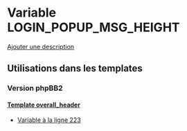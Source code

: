 # Variable LOGIN_POPUP_MSG_HEIGHT
[Ajouter une description](https://fa-tvars.appspot.com/var/LOGIN_POPUP_MSG_HEIGHT)

## Utilisations dans les templates

### Version phpBB2

#### [Template overall_header](subsilver/overall_header.md)
* [Variable &agrave; la ligne 223](../subsilver/overall_header.tpl#L223)